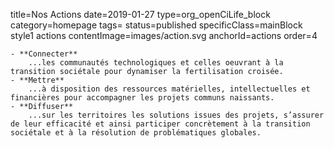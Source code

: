 title=Nos Actions
date=2019-01-27
type=org_openCiLife_block
category=homepage
tags=
status=published
specificClass=mainBlock style1 actions
contentImage=images/action.svg
anchorId=actions
order=4
~~~~~~
- **Connecter**
    ...les communautés technologiques et celles oeuvrant à la transition sociétale pour dynamiser la fertilisation croisée.
- **Mettre**
    ...à disposition des ressources matérielles, intellectuelles et financières pour accompagner les projets communs naissants.
- **Diffuser**
    ...sur les territoires les solutions issues des projets, s’assurer de leur efficacité et ainsi participer concrètement à la transition sociétale et à la résolution de problématiques globales.

